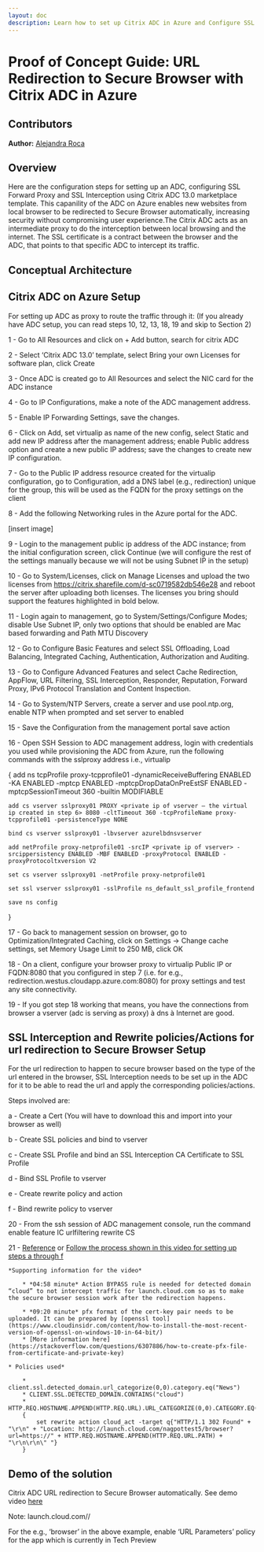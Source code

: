 ```yaml
---
layout: doc
description: Learn how to set up Citrix ADC in Azure and Configure SSL Forward Proxy and SSL Interception. This integration allows the dynamic delivery of resources by redirecting browsing to Secure Browser service providing a secury to the company network without sacrificing user experience.
---
```

# Proof of Concept Guide: URL Redirection to Secure Browser with Citrix ADC in Azure

## Contributors

**Author:** [Alejandra Roca](URL)

## Overview

Here are the configuration steps for setting up an ADC, configuring SSL Forward Proxy and SSL Interception using Citrix ADC 13.0 marketplace template. This capanility of the ADC on Azure enables new websites from local browser to be redirected to Secure Browser automatically, increasing security without compromising user experience.The Citrix ADC acts as an intermediate proxy to do the interception between local browsing and the internet. The SSL certificate is a contract between the browser and the ADC, that points to that specific ADC to intercept its traffic.

## Conceptual Architecture

## Citrix ADC on Azure Setup

For setting up ADC as proxy to route the traffic through it: (If you already have ADC setup, you can read steps 10, 12, 13, 18, 19 and skip to Section 2)

1 - Go to All Resources and click on + Add button, search for citrix ADC

2 - Select ‘Citrix ADC 13.0’ template, select Bring your own Licenses for software plan, click Create

3 - Once ADC is created go to All Resources and select the NIC card for the ADC instance

4 - Go to IP Configurations, make a note of the ADC management address.  

5 - Enable IP Forwarding Settings, save the changes.

6 - Click on Add, set virtualip as name of the new config, select Static and add new IP address after the management address; enable Public address option and create a new public IP address; save the changes to create new IP configuration.

7 - Go to the Public IP address resource created for the virtualip configuration, go to Configuration, add a DNS label (e.g., redirection) unique for the group, this will be used as the FQDN for the proxy settings on the client

8 - Add the following Networking rules in the Azure portal for the ADC.

[insert image]

9 - Login to the management public ip address of the ADC instance; from the initial configuration screen, click Continue (we will configure the rest of the settings manually because we will not be using Subnet IP in the setup)

10 - Go to System/Licenses, click on Manage Licenses and upload the two licenses from https://citrix.sharefile.com/d-sc0719582db546e28 and reboot the server after uploading both licenses. The licenses you bring should support the features highlighted in bold below.  

11 - Login again to management, go to System/Settings/Configure Modes; disable Use Subnet IP, only two options that should be enabled are Mac based forwarding and Path MTU Discovery

12 - Go to Configure Basic Features and select SSL Offloading, Load Balancing, Integrated Caching, Authentication, Authorization and Auditing.  

13 - Go to Configure Advanced Features and select Cache Redirection, AppFlow, URL Filtering, SSL Interception, Responder, Reputation, Forward Proxy, IPv6 Protocol Translation and Content Inspection.  

14 - Go to System/NTP Servers, create a server and use pool.ntp.org, enable NTP when prompted and set server to enabled

15 - Save the Configuration from the management portal save action

16 - Open SSH Session to ADC management address, login with credentials you used while provisioning the ADC from Azure, run the following commands with the sslproxy address i.e., virtualip

{
    add ns tcpProfile proxy-tcpprofile01 -dynamicReceiveBuffering ENABLED -KA ENABLED -mptcp ENABLED -mptcpDropDataOnPreEstSF ENABLED -mptcpSessionTimeout 360 -builtin MODIFIABLE

    add cs vserver sslproxy01 PROXY <private ip of vserver – the virtual ip created in step 6> 8080 -cltTimeout 360 -tcpProfileName proxy-tcpprofile01 -persistenceType NONE 

    bind cs vserver sslproxy01 -lbvserver azurelbdnsvserver 

    add netProfile proxy-netprofile01 -srcIP <private ip of vserver> -srcippersistency ENABLED -MBF ENABLED -proxyProtocol ENABLED -proxyProtocoltxversion V2 

    set cs vserver sslproxy01 -netProfile proxy-netprofile01 

    set ssl vserver sslproxy01 -sslProfile ns_default_ssl_profile_frontend 

    save ns config 
}

17 - Go back to management session on browser, go to Optimization/Integrated Caching, click on Settings -> Change cache settings, set Memory Usage Limit to 250 MB, click OK

18 - On a client, configure your browser proxy to virtualip Public IP or FQDN:8080 that you configured in step 7 (i.e. for e.g., redirection.westus.cloudapp.azure.com:8080) for proxy settings and test any site connectivity.

19 - If you got step 18 working that means, you have the connections from browser a vserver (adc is serving as proxy) à dns à Internet are good.

## SSL Interception and Rewrite policies/Actions for url redirection to Secure Browser Setup

For the url redirection to happen to secure browser based on the type of the url entered in the browser, SSL Interception needs to be set up in the ADC for it to be able to read the url and apply the corresponding policies/actions.  

Steps involved are:

a - Create a Cert (You will have to download this and import into your browser as well)

b - Create SSL policies and bind to vserver

c - Create SSL Profile and bind an SSL Interception CA Certificate to SSL Profile

d - Bind SSL Profile to vserver

e - Create rewrite policy and action

f - Bind rewrite policy to vserver

20 - From the ssh session of ADC management console, run the command
enable feature IC urlfiltering rewrite CS

21 - [Reference](https://docs.citrix.com/en-us/citrix-adc/13/forward-proxy/ssl-interception.html) or [Follow the process shown in this video for setting up steps a through f](https://citrix.sharefile.com/d-s74bb5855411495bb)

    *Supporting information for the video*

        * *04:58 minute* Action BYPASS rule is needed for detected domain “cloud” to not intercept traffic for launch.cloud.com so as to make the secure browser session work after the redirection happens.  

        * *09:20 minute* pfx format of the cert-key pair needs to be uploaded. It can be prepared by [openssl tool](https://www.cloudinsidr.com/content/how-to-install-the-most-recent-version-of-openssl-on-windows-10-in-64-bit/)
        * [More information here](https://stackoverflow.com/questions/6307886/how-to-create-pfx-file-from-certificate-and-private-key)
  
    * Policies used*

        * client.ssl.detected_domain.url_categorize(0,0).category.eq("News") 
        * CLIENT.SSL.DETECTED_DOMAIN.CONTAINS("cloud") 
        * HTTP.REQ.HOSTNAME.APPEND(HTTP.REQ.URL).URL_CATEGORIZE(0,0).CATEGORY.EQ("News") 
        {
            set rewrite action cloud_act -target q{"HTTP/1.1 302 Found" + "\r\n" + "Location: http://launch.cloud.com/nagpottest5/browser?url=https://" + HTTP.REQ.HOSTNAME.APPEND(HTTP.REQ.URL.PATH) + "\r\n\r\n\" "} 
        }

## Demo of the solution

Citrix ADC URL redirection to Secure Browser automatically. See demo video [here](https://citrix.sharefile.com/d-s7a540d5498c42a59)

Note: launch.cloud.com/<customername>/<appname> 

For the <appname> e.g., ‘browser’ in the above example, enable ‘URL Parameters’ policy for the app which is currently in Tech Preview
